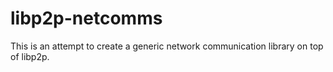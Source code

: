 # libp2p-netcomms

This is an attempt to create a generic network communication library on top of libp2p.
